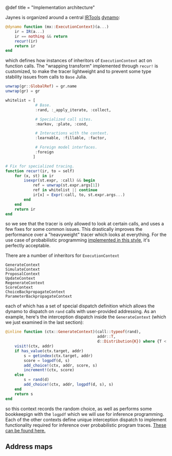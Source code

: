 @def title = "Implementation architecture"

Jaynes is organized around a central [IRTools](https://github.com/FluxML/IRTools.jl) [dynamo](https://fluxml.ai/IRTools.jl/latest/dynamo/):

```julia
@dynamo function (mx::ExecutionContext)(a...)
    ir = IR(a...)
    ir == nothing && return
    recur!(ir)
    return ir
end
```

which defines how instances of inheritors of `ExecutionContext` act on function calls. The "wrapping transform" implemented through `recur!` is customized, to make the tracer lightweight and to prevent some type stability issues from calls to `Base` Julia.

```julia
unwrap(gr::GlobalRef) = gr.name
unwrap(gr) = gr

whitelist = [
             # Base.
             :rand, :_apply_iterate, :collect,

             # Specialized call sites.
             :markov, :plate, :cond, 

             # Interactions with the context.
             :learnable, :fillable, :factor,

             # Foreign model interfaces.
             :foreign
            ]

# Fix for specialized tracing.
function recur!(ir, to = self)
    for (x, st) in ir
        isexpr(st.expr, :call) && begin
            ref = unwrap(st.expr.args[1])
            ref in whitelist || continue
            ir[x] = Expr(:call, to, st.expr.args...)
        end
    end
    return ir
end
```

so we see that the tracer is only allowed to look at certain calls, and uses a few fixes for some common issues. This drastically improves the performance over a "heavyweight" tracer which looks at everything. For the use case of probabilistic programming [implemented in this style](http://proceedings.mlr.press/v15/wingate11a/wingate11a.pdf), it's perfectly acceptable.

There are a number of inheritors for `ExecutionContext`

```
GenerateContext
SimulateContext
ProposalContext
UpdateContext
RegenerateContext
ScoreContext
ChoiceBackpropagateContext
ParameterBackpropagateContext
```

each of which has a set of special dispatch definition which allows the dynamo to dispatch on `rand` calls with user-provided addressing. As an example, here's the interception dispatch inside the `GenerateContext` (which we just examined in the last section):

```julia
@inline function (ctx::GenerateContext)(call::typeof(rand), 
                                        addr::T, 
                                        d::Distribution{K}) where {T <: Address, K}
    visit!(ctx, addr)
    if has_value(ctx.target, addr)
        s = getindex(ctx.target, addr)
        score = logpdf(d, s)
        add_choice!(ctx, addr, score, s)
        increment!(ctx, score)
    else
        s = rand(d)
        add_choice!(ctx, addr, logpdf(d, s), s)
    end
    return s
end
```

so this context records the random choice, as well as performs some bookkeepign with the `logpdf` which we will use for inference programming. Each of the other contexts define unique interception dispatch to implement functionality required for inference over probabilistic program traces. [These can be found here.](https://github.com/femtomc/Jaynes.jl/tree/master/src/contexts)

## Address maps
